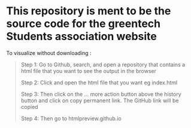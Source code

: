 # This repository is ment to be the source code for the greentech Students association website


 To visualize without downloading :


> Step 1: Go to Github, search, and open a repository that contains a html file that you want to see the output in the browser
>
> Step 2: Click and open the html file that you want eg index.html
>
> Step 3: Then click on the ... more action button above the history button and click on copy permanent link. The GitHub link will be copied
>
> Step 4: Then go to htmlpreview.github.io

